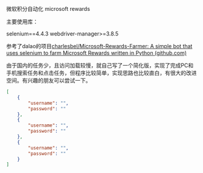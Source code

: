 微软积分自动化 microsoft rewards

主要使用库：

selenium==4.4.3
webdriver-manager>=3.8.5

参考了dalao的项目[charlesbel/Microsoft-Rewards-Farmer: A simple bot that uses selenium to farm Microsoft Rewards written in Python (github.com)](https://github.com/charlesbel/Microsoft-Rewards-Farmer)

由于国内的任务少，且访问加载较慢，就自己写了一个简化版，实现了完成PC和手机搜索任务和点击任务，但程序比较简单，实现思路也比较直白，有很大的改进空间。有兴趣的朋友可以尝试一下。

```json
[
    {
        "username": "",
        "password": ""
    },
    {
        "username": "",
        "password": ""
    },
    {
        "username": "",
        "password": ""
    }
]
```

